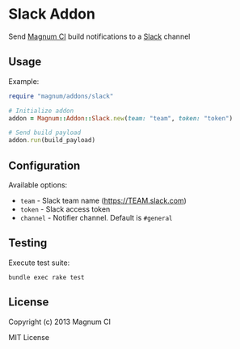 # Slack Addon

Send [Magnum CI](http://magnum-ci.com) build notifications to a [Slack](http://slack.com) channel

## Usage

Example:

```ruby
require "magnum/addons/slack"

# Initialize addon
addon = Magnum::Addon::Slack.new(team: "team", token: "token")

# Send build payload
addon.run(build_payload)
```

## Configuration

Available options:

- `team`     - Slack team name (https://TEAM.slack.com)
- `token`    - Slack access token
- `channel`  - Notifier channel. Default is `#general`

## Testing

Execute test suite:

```
bundle exec rake test
```

## License

Copyright (c) 2013 Magnum CI

MIT License